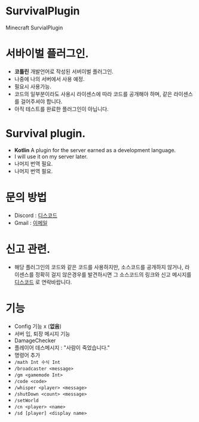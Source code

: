 # SurvivalPlugin
Minecraft SurvialPlugin


# 서바이벌 플러그인.
- **코틀린** 개발언어로 작성된 서버이벌 플러그인.
- 나중에 나의 서버에서 사용 예정.
- 필요시 사용가능.
- 코드의 일부분이라도 사용시 라이센스에 따라 코드를 공개해야 하며, 같은 라이센스를 걸어주셔야 합니다.
- 아직 테스트를 완료한 플러그인이 아닙니다.

# Survival plugin.
- **Kotlin** A plugin for the server earned as a development language.
- I will use it on my server later.
- 나머지 번역 필요.
- 나머지 번역 필요.

# 문의 방법
- Discord : [디스코드](https://discord.com/users/445529063528857611)
- Gmail : [이메일](kddxx6123@gamil.com)

# 신고 관련.
- 해당 플러그인의 코드와 같은 코드를 사용하지만, 소스코드를 공개하지 않거나, 라이센스를 정확히 걸지 않은경우를 발견하시면 그 소스코드의 링크와 신고 메시지를 [디스코드](https://discord.com/users/445529063528857611) 로 연락바랍니다.

# 기능
- Config 기능 x (**없음**)
- 서버 입, 퇴장 메시지 기능
- DamageChecker
- 플레이어 데스메시지 : "사람이 죽었습니다."
- 명령어 추가
- `/math Int 수식 Int`
- `/broadcaster <message>`
- `/gm <gamemode Int>`
- `/code <code>`
- `/whisper <player> <message>`
- `/shutDown <count> <message>`
- `/setWorld`
- `/cn <player> <name>`
- `/sd [player] <display name>`
